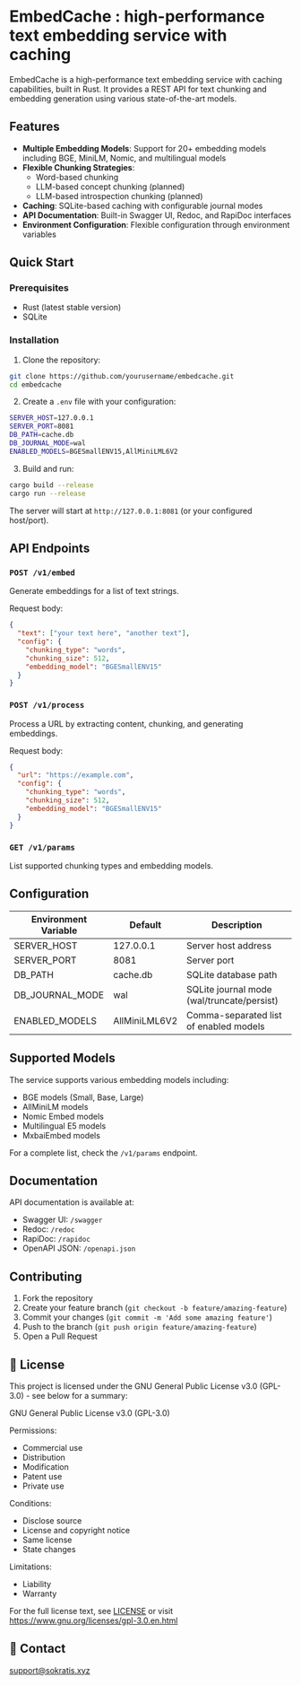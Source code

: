 # EmbedCache : high-performance text embedding service with caching

EmbedCache is a high-performance text embedding service with caching capabilities, built in Rust. It provides a REST API for text chunking and embedding generation using various state-of-the-art models.

## Features

- **Multiple Embedding Models**: Support for 20+ embedding models including BGE, MiniLM, Nomic, and multilingual models
- **Flexible Chunking Strategies**: 
  - Word-based chunking
  - LLM-based concept chunking (planned)
  - LLM-based introspection chunking (planned)
- **Caching**: SQLite-based caching with configurable journal modes
- **API Documentation**: Built-in Swagger UI, Redoc, and RapiDoc interfaces
- **Environment Configuration**: Flexible configuration through environment variables

## Quick Start

### Prerequisites

- Rust (latest stable version)
- SQLite

### Installation

1. Clone the repository:
```bash
git clone https://github.com/yourusername/embedcache.git
cd embedcache
```

2. Create a `.env` file with your configuration:
```bash
SERVER_HOST=127.0.0.1
SERVER_PORT=8081
DB_PATH=cache.db
DB_JOURNAL_MODE=wal
ENABLED_MODELS=BGESmallENV15,AllMiniLML6V2
```

3. Build and run:
```bash
cargo build --release
cargo run --release
```

The server will start at `http://127.0.0.1:8081` (or your configured host/port).

## API Endpoints

### `POST /v1/embed`
Generate embeddings for a list of text strings.

Request body:
```json
{
  "text": ["your text here", "another text"],
  "config": {
    "chunking_type": "words",
    "chunking_size": 512,
    "embedding_model": "BGESmallENV15"
  }
}
```

### `POST /v1/process`
Process a URL by extracting content, chunking, and generating embeddings.

Request body:
```json
{
  "url": "https://example.com",
  "config": {
    "chunking_type": "words",
    "chunking_size": 512,
    "embedding_model": "BGESmallENV15"
  }
}
```

### `GET /v1/params`
List supported chunking types and embedding models.

## Configuration

| Environment Variable | Default | Description |
|---------------------|---------|-------------|
| SERVER_HOST | 127.0.0.1 | Server host address |
| SERVER_PORT | 8081 | Server port |
| DB_PATH | cache.db | SQLite database path |
| DB_JOURNAL_MODE | wal | SQLite journal mode (wal/truncate/persist) |
| ENABLED_MODELS | AllMiniLML6V2 | Comma-separated list of enabled models |

## Supported Models

The service supports various embedding models including:
- BGE models (Small, Base, Large)
- AllMiniLM models
- Nomic Embed models
- Multilingual E5 models
- MxbaiEmbed models

For a complete list, check the `/v1/params` endpoint.

## Documentation

API documentation is available at:
- Swagger UI: `/swagger`
- Redoc: `/redoc`
- RapiDoc: `/rapidoc`
- OpenAPI JSON: `/openapi.json`

## Contributing

1. Fork the repository
2. Create your feature branch (`git checkout -b feature/amazing-feature`)
3. Commit your changes (`git commit -m 'Add some amazing feature'`)
4. Push to the branch (`git push origin feature/amazing-feature`)
5. Open a Pull Request

## 📝 License

This project is licensed under the GNU General Public License v3.0 (GPL-3.0) - see below for a summary:

GNU General Public License v3.0 (GPL-3.0)

Permissions:
- Commercial use
- Distribution
- Modification
- Patent use
- Private use

Conditions:
- Disclose source
- License and copyright notice
- Same license
- State changes

Limitations:
- Liability
- Warranty

For the full license text, see [LICENSE](LICENSE) or visit https://www.gnu.org/licenses/gpl-3.0.en.html

## 📧 Contact

support@sokratis.xyz
